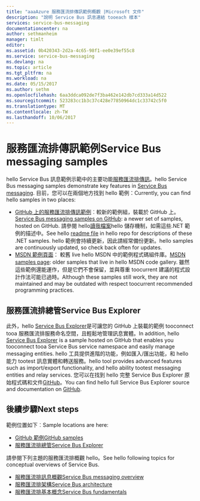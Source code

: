 ```yaml
---
title: "aaaAzure 服務匯流排傳訊範例概觀 |Microsoft 文件"
description: "說明 Service Bus 訊息連結 tooeach 樣本"
services: service-bus-messaging
documentationcenter: na
author: sethmanheim
manager: timlt
editor: 
ms.assetid: 0b420343-2d2a-4c65-98f1-ee0e39ef55c8
ms.service: service-bus-messaging
ms.devlang: na
ms.topic: article
ms.tgt_pltfrm: na
ms.workload: na
ms.date: 05/15/2017
ms.author: sethm
ms.openlocfilehash: 6aa3ddca092de7f3ba462e142db7cd333a14d522
ms.sourcegitcommit: 523283cc1b3c37c428e77850964dc1c33742c5f0
ms.translationtype: MT
ms.contentlocale: zh-TW
ms.lasthandoff: 10/06/2017
---
```

# <a name="service-bus-messaging-samples"></a><span data-ttu-id="a1fa3-103">服務匯流排傳訊範例</span><span class="sxs-lookup"><span data-stu-id="a1fa3-103">Service Bus messaging samples</span></span>

<span data-ttu-id="a1fa3-104">hello Service Bus 訊息範例示範中的主要功能[服務匯流排傳訊](https://azure.microsoft.com/services/service-bus/)。</span><span class="sxs-lookup"><span data-stu-id="a1fa3-104">hello Service Bus messaging samples demonstrate key features in [Service Bus messaging](https://azure.microsoft.com/services/service-bus/).</span></span> <span data-ttu-id="a1fa3-105">目前，您可以在兩個地方找到 hello 範例：</span><span class="sxs-lookup"><span data-stu-id="a1fa3-105">Currently, you can find hello samples in two places:</span></span>

- <span data-ttu-id="a1fa3-106">[GitHub 上的服務匯流排傳訊範例](https://github.com/Azure/azure-service-bus/tree/master/samples/DotNet)︰較新的範例組，裝載於 GitHub 上。</span><span class="sxs-lookup"><span data-stu-id="a1fa3-106">[Service Bus messaging samples on GitHub](https://github.com/Azure/azure-service-bus/tree/master/samples/DotNet): a newer set of samples, hosted on GitHub.</span></span> <span data-ttu-id="a1fa3-107">請參閱 hello[讀我檔案](https://github.com/Azure/azure-service-bus/blob/master/samples/DotNet/Microsoft.ServiceBus.Messaging/README.md)hello 儲存機制，如需這些.NET 範例的描述中。</span><span class="sxs-lookup"><span data-stu-id="a1fa3-107">See hello [readme file](https://github.com/Azure/azure-service-bus/blob/master/samples/DotNet/Microsoft.ServiceBus.Messaging/README.md) in hello repo for descriptions of these .NET samples.</span></span> <span data-ttu-id="a1fa3-108">hello 範例會持續更新，因此請經常備份更新。</span><span class="sxs-lookup"><span data-stu-id="a1fa3-108">hello samples are continuously updated, so check back often for updates.</span></span>
- <span data-ttu-id="a1fa3-109">[MSDN 範例頁面](https://code.msdn.microsoft.com/site/search?query=service%20bus&f%5B0%5D.Value=service%20bus&f%5B0%5D.Type=SearchText&ac=5)： 較舊 live hello MSDN 中的範例程式碼組件庫。</span><span class="sxs-lookup"><span data-stu-id="a1fa3-109">[MSDN samples page](https://code.msdn.microsoft.com/site/search?query=service%20bus&f%5B0%5D.Value=service%20bus&f%5B0%5D.Type=SearchText&ac=5): older samples that live in hello MSDN code gallery.</span></span> <span data-ttu-id="a1fa3-110">雖然這些範例還能運作，但是它們不會保留，並與尊重 toocurrent 建議的程式設計作法可能已過時。</span><span class="sxs-lookup"><span data-stu-id="a1fa3-110">Although these samples still work, they are not maintained and may be outdated with respect toocurrent recommended programming practices.</span></span>
 
## <a name="service-bus-explorer"></a><span data-ttu-id="a1fa3-111">服務匯流排總管</span><span class="sxs-lookup"><span data-stu-id="a1fa3-111">Service Bus Explorer</span></span>

<span data-ttu-id="a1fa3-112">此外，hello [Service Bus Explorer](https://github.com/paolosalvatori/ServiceBusExplorer)是可讓您的 GitHub 上裝載的範例 tooconnect tooa 服務匯流排服務命名空間，且輕鬆地管理訊息實體。</span><span class="sxs-lookup"><span data-stu-id="a1fa3-112">In addition, hello [Service Bus Explorer](https://github.com/paolosalvatori/ServiceBusExplorer) is a sample hosted on GitHub that enables you tooconnect tooa Service Bus service namespace and easily manage messaging entities.</span></span> <span data-ttu-id="a1fa3-113">hello 工具提供進階的功能，例如匯入/匯出功能，和 hello 能力 tootest 訊息實體和轉送服務。</span><span class="sxs-lookup"><span data-stu-id="a1fa3-113">hello tool provides advanced features such as import/export functionality, and hello ability tootest messaging entities and relay services.</span></span> <span data-ttu-id="a1fa3-114">您可以在找到 hello 完整 Service Bus Explorer 原始程式碼和文件[GitHub](https://github.com/paolosalvatori/ServiceBusExplorer)。</span><span class="sxs-lookup"><span data-stu-id="a1fa3-114">You can find hello full Service Bus Explorer source and documentation on [GitHub](https://github.com/paolosalvatori/ServiceBusExplorer).</span></span>

## <a name="next-steps"></a><span data-ttu-id="a1fa3-115">後續步驟</span><span class="sxs-lookup"><span data-stu-id="a1fa3-115">Next steps</span></span>

<span data-ttu-id="a1fa3-116">範例位置如下︰</span><span class="sxs-lookup"><span data-stu-id="a1fa3-116">Sample locations are here:</span></span>

- [<span data-ttu-id="a1fa3-117">GitHub 範例</span><span class="sxs-lookup"><span data-stu-id="a1fa3-117">GitHub samples</span></span>](https://github.com/Azure/azure-service-bus/tree/master/samples)
- [<span data-ttu-id="a1fa3-118">服務匯流排總管</span><span class="sxs-lookup"><span data-stu-id="a1fa3-118">Service Bus Explorer</span></span>](https://github.com/paolosalvatori/ServiceBusExplorer)

<span data-ttu-id="a1fa3-119">請參閱下列主題的服務匯流排概觀 hello。</span><span class="sxs-lookup"><span data-stu-id="a1fa3-119">See hello following topics for conceptual overviews of Service Bus.</span></span>

* [<span data-ttu-id="a1fa3-120">服務匯流排訊息概觀</span><span class="sxs-lookup"><span data-stu-id="a1fa3-120">Service Bus messaging overview</span></span>](service-bus-messaging-overview.md)
* [<span data-ttu-id="a1fa3-121">服務匯流排架構</span><span class="sxs-lookup"><span data-stu-id="a1fa3-121">Service Bus architecture</span></span>](service-bus-architecture.md)
* [<span data-ttu-id="a1fa3-122">服務匯流排基本概念</span><span class="sxs-lookup"><span data-stu-id="a1fa3-122">Service Bus fundamentals</span></span>](service-bus-fundamentals-hybrid-solutions.md)

